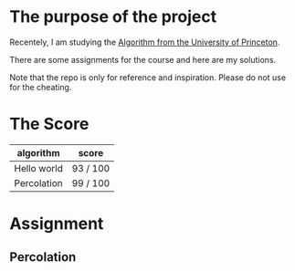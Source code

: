 # The purpose of the project

Recentely, I am studying the [Algorithm from the University of Princeton](https://www.coursera.org/learn/algorithms-part1/home/welcome). 

There are some assignments for the course and here are my solutions. 

Note that the repo is only for reference and inspiration. Please do not use for the cheating.


# The Score

algorithm | score
--- | ---- 
Hello world | 93 / 100
Percolation | 99 / 100


# Assignment

## Percolation







